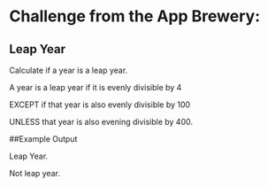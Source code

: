 # Challenge from the App Brewery:

## Leap Year 

Calculate if a year is a leap year.

A year is a leap year if it is evenly divisible by 4

EXCEPT if that year is also evenly divisible by 100

UNLESS that year is also evening divisible by 400.

##Example Output

Leap Year.

Not leap year.